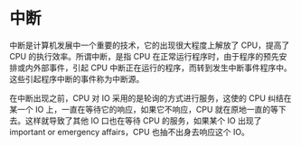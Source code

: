 # 中断

中断是计算机发展中一个重要的技术，它的出现很大程度上解放了 CPU，提高了 CPU 的执行效率。所谓中断，是指 CPU 在正常运行程序时，由于程序的预先安排或内外部事件，引起 CPU 中断正在运行的程序，而转到发生中断事件程序中。这些引起程序中断的事件称为中断源。

在中断出现之前，CPU 对 IO 采用的是轮询的方式进行服务，这使的 CPU 纠结在某一个 IO 上，一直在等待它的响应，如果它不响应，CPU 就在原地一直的等下去。这样就导致了其他 IO 口也在等待 CPU 的服务，如果某个 IO 出现了 important or emergency affairs，CPU 也抽不出身去响应这个 IO。
